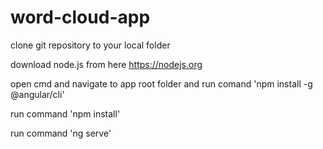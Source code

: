 # word-cloud-app

clone git repository to your local folder

download node.js from here https://nodejs.org

open cmd and navigate to app root folder and run comand 'npm install -g @angular/cli'

run command 'npm install'

run command 'ng serve'

